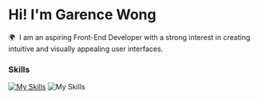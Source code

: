 Hi! I'm Garence Wong
========================================================================================================================================

🌍  I am an aspiring Front-End Developer with a strong interest in creating intuitive and visually appealing user interfaces.
<br/>

### Skills

[![My Skills](https://skillicons.dev/icons?i=html,css)](https://skillicons.dev) ![My Skills](https://skillicons.dev/icons?i=js)
<!--
**GarenceWong/GarenceWong** is a ✨ _special_ ✨ repository because its `README.md` (this file) appears on your GitHub profile.

Here are some ideas to get you started:

- 🔭 I’m currently working on ...
- 🌱 I’m currently learning ...
- 👯 I’m looking to collaborate on ...
- 🤔 I’m looking for help with ...
- 💬 Ask me about ...
- 📫 How to reach me: ...
- 😄 Pronouns: ...
- ⚡ Fun fact: ...
-->

